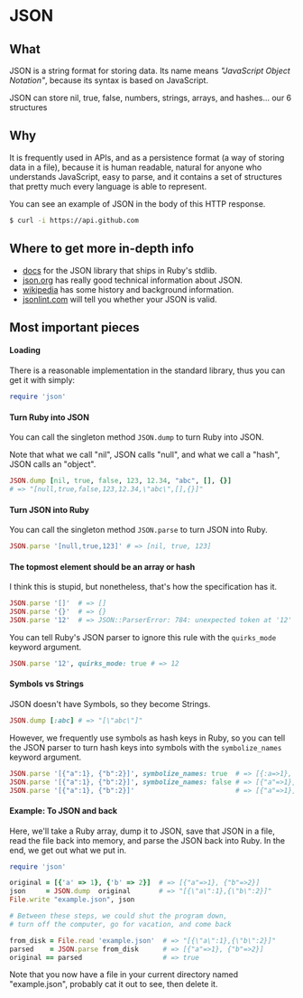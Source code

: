 JSON
====

What
----

JSON is a string format for storing data.
Its name means _"JavaScript Object Notation"_,
because its syntax is based on JavaScript.

JSON can store nil, true, false, numbers, strings, arrays, and hashes... our 6 structures

Why
---

It is frequently used in APIs, and as a persistence format (a way of storing data in a file),
because it is human readable, natural for anyone who understands JavaScript, easy to parse,
and it contains a set of structures that pretty much every language is able to represent.

You can see an example of JSON in the body of this HTTP response.

```sh
$ curl -i https://api.github.com
```

Where to get more in-depth info
-------------------------------

* [docs](http://www.rubydoc.info/stdlib/json) for the JSON library that ships in Ruby's stdlib.
* [json.org](http://www.json.org/) has really good technical information about JSON.
* [wikipedia](https://en.wikipedia.org/wiki/JSON) has some history and background information.
* [jsonlint.com](http://jsonlint.com/) will tell you whether your JSON is valid.


Most important pieces
---------------------

#### Loading

There is a reasonable implementation in the standard library, thus you can get it with simply:

```ruby
require 'json'
```


#### Turn Ruby into JSON

You can call the singleton method `JSON.dump` to turn Ruby into JSON.

Note that what we call "nil", JSON calls "null",
and what we call a "hash", JSON calls an "object".

```ruby
JSON.dump [nil, true, false, 123, 12.34, "abc", [], {}]
# => "[null,true,false,123,12.34,\"abc\",[],{}]"
```


#### Turn JSON into Ruby

You can call the singleton method `JSON.parse` to turn JSON into Ruby.

```ruby
JSON.parse '[null,true,123]' # => [nil, true, 123]
```



#### The topmost element should be an array or hash

I think this is stupid, but nonetheless, that's how the specification has it.

```ruby
JSON.parse '[]'  # => []
JSON.parse '{}'  # => {}
JSON.parse '12'  # => JSON::ParserError: 784: unexpected token at '12'
```

You can tell Ruby's JSON parser to ignore this rule with the `quirks_mode` keyword argument.

```ruby
JSON.parse '12', quirks_mode: true # => 12
```


#### Symbols vs Strings

JSON doesn't have Symbols, so they become Strings.

```ruby
JSON.dump [:abc] # => "[\"abc\"]"
```

However, we frequently use symbols as hash keys in Ruby,
so you can tell the JSON parser to turn hash keys into symbols
with the `symbolize_names` keyword argument.

```ruby
JSON.parse '[{"a":1}, {"b":2}]', symbolize_names: true  # => [{:a=>1}, {:b=>2}]
JSON.parse '[{"a":1}, {"b":2}]', symbolize_names: false # => [{"a"=>1}, {"b"=>2}]
JSON.parse '[{"a":1}, {"b":2}]'                         # => [{"a"=>1}, {"b"=>2}]
```


#### Example: To JSON and back

Here, we'll take a Ruby array, dump it to JSON, save that JSON in a file,
read the file back into memory, and parse the JSON back into Ruby.
In the end, we get out what we put in.

```ruby
require 'json'

original = [{'a' => 1}, {'b' => 2}]  # => [{"a"=>1}, {"b"=>2}]
json     = JSON.dump  original       # => "[{\"a\":1},{\"b\":2}]"
File.write "example.json", json

# Between these steps, we could shut the program down,
# turn off the computer, go for vacation, and come back

from_disk = File.read 'example.json'  # => "[{\"a\":1},{\"b\":2}]"
parsed    = JSON.parse from_disk      # => [{"a"=>1}, {"b"=>2}]
original == parsed                    # => true
```

Note that you now have a file in your current directory named "example.json",
probably cat it out to see, then delete it.
